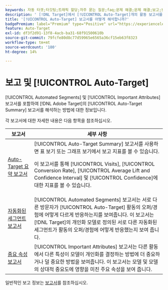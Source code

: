 ```yaml
---
keywords: 자동 타겟;타깃팅;트래픽 할당;자주 묻는 질문;faq;문제 해결;문제 해결;보고;보고서;자동 타겟 요약 보고서;요약 보고서;자동화된 세그먼트;중요 속성
description: ' [!DNL Target]에서 [!UICONTROL Auto-Target]개의 활동 보고서를 해석하는 방법을 알아봅니다.'
title: '[!UICONTROL Auto-Target] 보고서를 어떻게 해석합니까?'
badgePremium: label="Premium" type="Positive" url="https://experienceleague.adobe.com/docs/target/using/introduction/intro.html?lang=ko#premium newtab=true" tooltip="Target Premium에 포함된 내용을 확인합니다."
feature: Auto-Target
exl-id: df3f2d91-13f8-4acb-ba31-68f91500610b
source-git-commit: 79fcfe80d8c77d59965e6565a36cf15eb63f8323
workflow-type: tm+mt
source-wordcount: '180'
ht-degree: 14%

---
```


# 보고 및 [!UICONTROL Auto-Target]

[!UICONTROL Automated Segments] 및 [!UICONTROL Important Attributes] 보고서를 포함하여 [!DNL Adobe Target]의 [!UICONTROL Auto-Target Summary] 보고서를 해석하는 방법에 대한 정보입니다.

각 보고서에 대한 자세한 내용은 다음 항목을 참조하십시오.

| 보고서 | 세부 사항 |
| --- | --- |
| [Auto-Target 요약 보고서](/help/main/c-reports/personalization-reports/auto-target-summary-report.md) | [!UICONTROL Auto-Target Summary] 보고서를 사용하면 표 보기 또는 그래프 보기에서 보고 지표를 볼 수 있습니다.<P>이 보고서를 통해 [!UICONTROL Visits], [!UICONTROL Conversion Rate], [!UICONTROL Average Lift and Confidence Interval] 및 [!UICONTROL Confidence]에 대한 지표를 볼 수 있습니다. |
| [자동화된 세그먼트 보고서](/help/main/c-reports/c-personalization-insights-reports/automated-segments-report.md) | [!UICONTROL Automated Segments] 보고서는 서로 다른 방문자가 [!UICONTROL Auto-Target] 활동의 오퍼/경험에 어떻게 다르게 반응하는지를 보여줍니다. 이 보고서는 [!DNL Target]의 개인화 모델로 정의된 서로 다른 자동화된 세그먼트가 활동의 오퍼/경험에 어떻게 반응했는지 보여 줍니다. |
| [중요 속성 보고서](/help/main/c-reports/c-personalization-insights-reports/important-attributes-report.md) | [!UICONTROL Important Attributes] 보고서는 다른 활동에서 다른 특성이 모델이 개인화를 결정하는 방법에 더 중요하거나 덜 중요한 방법을 보여줍니다. 이 보고서는 모델 및 모델의 상대적 중요도에 영향을 미친 주요 속성을 보여 줍니다. |

일반적인 보고 정보는 [보고서](/help/main/c-reports/reports.md)를 참조하십시오.
